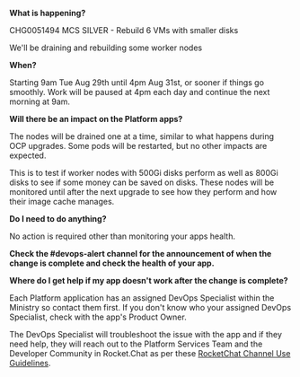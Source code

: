 
**What is happening?**

CHG0051494 MCS SILVER - Rebuild 6 VMs with smaller disks

We'll be draining and rebuilding some worker nodes

**When?**

Starting 9am Tue Aug 29th until 4pm Aug 31st, or sooner if things go smoothly. Work will be paused at 4pm each day and continue the next morning at 9am.

**Will there be an impact on the Platform apps?**

The nodes will be drained one at a time, similar to what happens during OCP upgrades. Some pods will be restarted, but no other impacts are expected.

This is to test if worker nodes with 500Gi disks perform as well as 800Gi disks to see if some money can be saved on disks. These nodes will be monitored until after the next upgrade to see how they perform and how their image cache manages.

**Do I need to do anything?**

No action is required other than monitoring your apps health.

**Check the #devops-alert channel for the announcement of when the change is complete and check the health of your app.**

**Where do I get help if my app doesn't work after the change is complete?**

Each Platform application has an assigned DevOps Specialist within the Ministry so contact them first. If you don't know who your assigned DevOps Specialist, check with the app's Product Owner.

The DevOps Specialist will troubleshoot the issue with the app and if they need help, they will reach out to the Platform Services Team and the Developer Community in Rocket.Chat as per these [RocketChat Channel Use Guidelines](
https://developer.gov.bc.ca/Getting-human-support-for-issues-not-covered-by-devops-requests).
